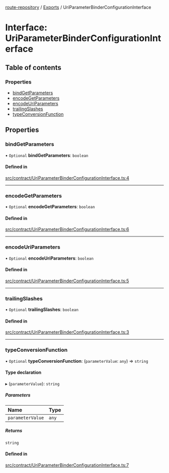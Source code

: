 [route-repository](../README.md) / [Exports](../modules.md) / UriParameterBinderConfigurationInterface

# Interface: UriParameterBinderConfigurationInterface

## Table of contents

### Properties

- [bindGetParameters](UriParameterBinderConfigurationInterface.md#bindgetparameters)
- [encodeGetParameters](UriParameterBinderConfigurationInterface.md#encodegetparameters)
- [encodeUriParameters](UriParameterBinderConfigurationInterface.md#encodeuriparameters)
- [trailingSlashes](UriParameterBinderConfigurationInterface.md#trailingslashes)
- [typeConversionFunction](UriParameterBinderConfigurationInterface.md#typeconversionfunction)

## Properties

### bindGetParameters

• `Optional` **bindGetParameters**: `boolean`

#### Defined in

[src/contract/UriParameterBinderConfigurationInterface.ts:4](https://github.com/nonetallt/front-to-back-router/blob/c711a78/src/contract/UriParameterBinderConfigurationInterface.ts#L4)

___

### encodeGetParameters

• `Optional` **encodeGetParameters**: `boolean`

#### Defined in

[src/contract/UriParameterBinderConfigurationInterface.ts:6](https://github.com/nonetallt/front-to-back-router/blob/c711a78/src/contract/UriParameterBinderConfigurationInterface.ts#L6)

___

### encodeUriParameters

• `Optional` **encodeUriParameters**: `boolean`

#### Defined in

[src/contract/UriParameterBinderConfigurationInterface.ts:5](https://github.com/nonetallt/front-to-back-router/blob/c711a78/src/contract/UriParameterBinderConfigurationInterface.ts#L5)

___

### trailingSlashes

• `Optional` **trailingSlashes**: `boolean`

#### Defined in

[src/contract/UriParameterBinderConfigurationInterface.ts:3](https://github.com/nonetallt/front-to-back-router/blob/c711a78/src/contract/UriParameterBinderConfigurationInterface.ts#L3)

___

### typeConversionFunction

• `Optional` **typeConversionFunction**: (`parameterValue`: `any`) => `string`

#### Type declaration

▸ (`parameterValue`): `string`

##### Parameters

| Name | Type |
| :------ | :------ |
| `parameterValue` | `any` |

##### Returns

`string`

#### Defined in

[src/contract/UriParameterBinderConfigurationInterface.ts:7](https://github.com/nonetallt/front-to-back-router/blob/c711a78/src/contract/UriParameterBinderConfigurationInterface.ts#L7)
